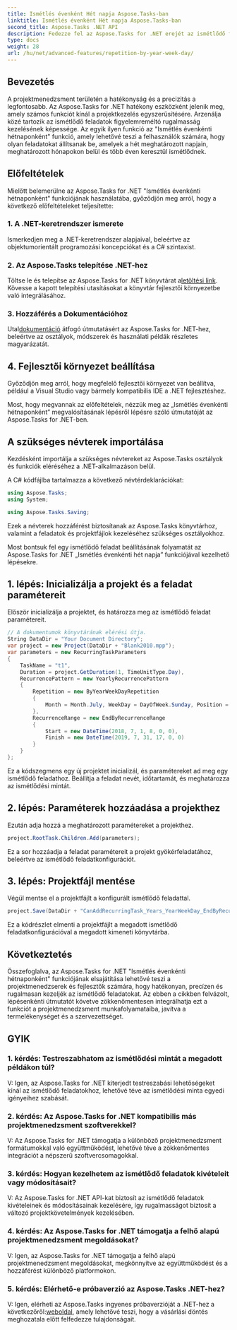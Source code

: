 ```yaml
---
title: Ismétlés évenként Hét napja Aspose.Tasks-ban
linktitle: Ismétlés évenként Hét napja Aspose.Tasks-ban
second_title: Aspose.Tasks .NET API
description: Fedezze fel az Aspose.Tasks for .NET erejét az ismétlődő feladatok hatékony kezelésében. Útmutató lépésről lépésre az Ismétlés évenkénti, hét napjai funkció megvalósításához.
type: docs
weight: 28
url: /hu/net/advanced-features/repetition-by-year-week-day/
---
```

## Bevezetés

A projektmenedzsment területén a hatékonyság és a precizitás a legfontosabb. Az Aspose.Tasks for .NET hatékony eszközként jelenik meg, amely számos funkciót kínál a projektkezelés egyszerűsítésére. Arzenálja közé tartozik az ismétlődő feladatok figyelemreméltó rugalmasság kezelésének képessége. Az egyik ilyen funkció az "Ismétlés évenkénti hétnaponként" funkció, amely lehetővé teszi a felhasználók számára, hogy olyan feladatokat állítsanak be, amelyek a hét meghatározott napjain, meghatározott hónapokon belül és több éven keresztül ismétlődnek.

## Előfeltételek

Mielőtt belemerülne az Aspose.Tasks for .NET "Ismétlés évenkénti hétnaponként" funkciójának használatába, győződjön meg arról, hogy a következő előfeltételeket teljesítette:

### 1. A .NET-keretrendszer ismerete

Ismerkedjen meg a .NET-keretrendszer alapjaival, beleértve az objektumorientált programozási koncepciókat és a C# szintaxist.

### 2. Az Aspose.Tasks telepítése .NET-hez

 Töltse le és telepítse az Aspose.Tasks for .NET könyvtárat a[letöltési link](https://releases.aspose.com/tasks/net/). Kövesse a kapott telepítési utasításokat a könyvtár fejlesztői környezetbe való integrálásához.

### 3. Hozzáférés a Dokumentációhoz

 Utal[dokumentáció](https://reference.aspose.com/tasks/net/) átfogó útmutatásért az Aspose.Tasks for .NET-hez, beleértve az osztályok, módszerek és használati példák részletes magyarázatát.

## 4. Fejlesztői környezet beállítása

Győződjön meg arról, hogy megfelelő fejlesztői környezet van beállítva, például a Visual Studio vagy bármely kompatibilis IDE a .NET fejlesztéshez.

Most, hogy megvannak az előfeltételek, nézzük meg az „Ismétlés évenkénti hétnaponként” megvalósításának lépésről lépésre szóló útmutatóját az Aspose.Tasks for .NET-ben.


## A szükséges névterek importálása

Kezdésként importálja a szükséges névtereket az Aspose.Tasks osztályok és funkciók eléréséhez a .NET-alkalmazáson belül.

A C# kódfájlba tartalmazza a következő névtérdeklarációkat:

```csharp
using Aspose.Tasks;
using System;

using Aspose.Tasks.Saving;

```

Ezek a névterek hozzáférést biztosítanak az Aspose.Tasks könyvtárhoz, valamint a feladatok és projektfájlok kezeléséhez szükséges osztályokhoz.

Most bontsuk fel egy ismétlődő feladat beállításának folyamatát az Aspose.Tasks for .NET „Ismétlés évenkénti hét napja” funkciójával kezelhető lépésekre.

## 1. lépés: Inicializálja a projekt és a feladat paramétereit

Először inicializálja a projektet, és határozza meg az ismétlődő feladat paramétereit.

```csharp
// A dokumentumok könyvtárának elérési útja.
String DataDir = "Your Document Directory";
var project = new Project(DataDir + "Blank2010.mpp");
var parameters = new RecurringTaskParameters
{
    TaskName = "t1",
    Duration = project.GetDuration(1, TimeUnitType.Day),
    RecurrencePattern = new YearlyRecurrencePattern
    {
        Repetition = new ByYearWeekDayRepetition
        {
            Month = Month.July, WeekDay = DayOfWeek.Sunday, Position = OrdinalNumber.First
        },
        RecurrenceRange = new EndByRecurrenceRange
        {
            Start = new DateTime(2018, 7, 1, 8, 0, 0),
            Finish = new DateTime(2019, 7, 31, 17, 0, 0)
        }
    }
};
```

Ez a kódszegmens egy új projektet inicializál, és paramétereket ad meg egy ismétlődő feladathoz. Beállítja a feladat nevét, időtartamát, és meghatározza az ismétlődési mintát.

## 2. lépés: Paraméterek hozzáadása a projekthez

Ezután adja hozzá a meghatározott paramétereket a projekthez.

```csharp
project.RootTask.Children.Add(parameters);
```

Ez a sor hozzáadja a feladat paramétereit a projekt gyökérfeladatához, beleértve az ismétlődő feladatkonfigurációt.

## 3. lépés: Projektfájl mentése

Végül mentse el a projektfájlt a konfigurált ismétlődő feladattal.

```csharp
project.Save(DataDir + "CanAddRecurringTask_Years_YearWeekDay_EndByRecurrenceRange_Test.mpp", SaveFileFormat.Mpp);
```

Ez a kódrészlet elmenti a projektfájlt a megadott ismétlődő feladatkonfigurációval a megadott kimeneti könyvtárba.

## Következtetés

Összefoglalva, az Aspose.Tasks for .NET "Ismétlés évenkénti hétnaponként" funkciójának elsajátítása lehetővé teszi a projektmenedzserek és fejlesztők számára, hogy hatékonyan, precízen és rugalmasan kezeljék az ismétlődő feladatokat. Az ebben a cikkben felvázolt, lépésenkénti útmutatót követve zökkenőmentesen integrálhatja ezt a funkciót a projektmenedzsment munkafolyamataiba, javítva a termelékenységet és a szervezettséget.

## GYIK

### 1. kérdés: Testreszabhatom az ismétlődési mintát a megadott példákon túl?

V: Igen, az Aspose.Tasks for .NET kiterjedt testreszabási lehetőségeket kínál az ismétlődő feladatokhoz, lehetővé téve az ismétlődési minta egyedi igényeihez szabását.

### 2. kérdés: Az Aspose.Tasks for .NET kompatibilis más projektmenedzsment szoftverekkel?

V: Az Aspose.Tasks for .NET támogatja a különböző projektmenedzsment formátumokkal való együttműködést, lehetővé téve a zökkenőmentes integrációt a népszerű szoftvercsomagokkal.

### 3. kérdés: Hogyan kezelhetem az ismétlődő feladatok kivételeit vagy módosításait?

V: Az Aspose.Tasks for .NET API-kat biztosít az ismétlődő feladatok kivételeinek és módosításainak kezelésére, így rugalmasságot biztosít a változó projektkövetelmények kezelésében.

### 4. kérdés: Az Aspose.Tasks for .NET támogatja a felhő alapú projektmenedzsment megoldásokat?

V: Igen, az Aspose.Tasks for .NET támogatja a felhő alapú projektmenedzsment megoldásokat, megkönnyítve az együttműködést és a hozzáférést különböző platformokon.

### 5. kérdés: Elérhető-e próbaverzió az Aspose.Tasks .NET-hez?

V: Igen, elérheti az Aspose.Tasks ingyenes próbaverzióját a .NET-hez a következőről:[weboldal](https://releases.aspose.com/), amely lehetővé teszi, hogy a vásárlási döntés meghozatala előtt felfedezze tulajdonságait.